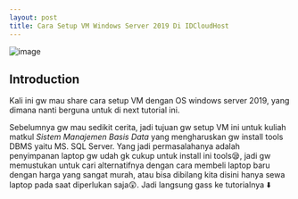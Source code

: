 ```yaml
---
layout: post
title: Cara Setup VM Windows Server 2019 Di IDCloudHost
---
```

![image](https://user-images.githubusercontent.com/67460437/147763390-6724deb0-67f1-4ca5-9a66-326feb671d28.png)

## Introduction
Kali ini gw mau share cara setup VM dengan OS windows server 2019, yang dimana nanti berguna untuk di next tutorial ini. 

Sebelumnya gw mau sedikit cerita, jadi tujuan gw setup VM ini untuk kuliah matkul *Sistem Manajemen Basis Data* yang mengharuskan gw install tools DBMS yaitu MS. SQL Server. 
Yang jadi permasalahanya adalah penyimpanan laptop gw udah gk cukup untuk install ini tools😪, jadi gw memustukan untuk cari alternatifnya dengan cara membeli laptop baru dengan
harga yang sangat murah, atau bisa dibilang kita disini hanya sewa laptop pada saat diperlukan saja😲. Jadi langsung gass ke tutorialnya ⬇️
